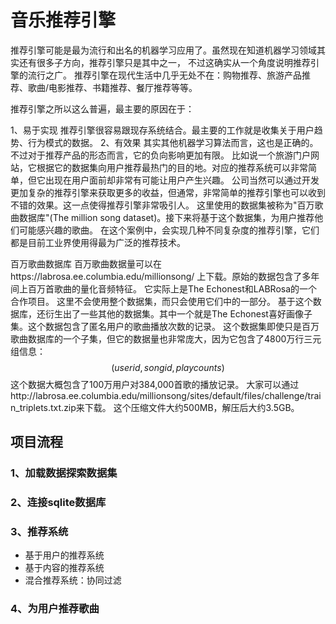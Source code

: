 # 音乐推荐引擎
推荐引擎可能是最为流行和出名的机器学习应用了。虽然现在知道机器学习领域其实还有很多子方向，推荐引擎只是其中之一，
不过这确实从一个角度说明推荐引擎的流行之广。
推荐引擎在现代生活中几乎无处不在：购物推荐、旅游产品推荐、歌曲/电影推荐、书籍推荐、餐厅推荐等等。

推荐引擎之所以这么普遍，最主要的原因在于：

1、易于实现
推荐引擎很容易跟现存系统结合。最主要的工作就是收集关于用户趋势、行为模式的数据。
2、有效果
其实其他机器学习算法而言，这也是正确的。不过对于推荐产品的形态而言，它的负向影响更加有限。
比如说一个旅游门户网站，它根据它的数据集向用户推荐最热门的目的地。对应的推荐系统可以非常简单，但它出现在用户面前却非常有可能让用户产生兴趣。
公司当然可以通过开发更加复杂的推荐引擎来获取更多的收益，但通常，非常简单的推荐引擎也可以收到不错的效果。这一点使得推荐引擎非常吸引人。
这里使用的数据集被称为"百万歌曲数据库"(The million song dataset)。接下来将基于这个数据集，为用户推荐他们可能感兴趣的歌曲。
在这个案例中，会实现几种不同复杂度的推荐引擎，它们都是目前工业界使用得最为广泛的推荐技术。

百万歌曲数据库
百万歌曲数据量可以在https://labrosa.ee.columbia.edu/millionsong/ 上下载。原始的数据包含了多年间上百万首歌曲的量化音频特征。
它实际上是The Echonest和LABRosa的一个合作项目。
这里不会使用整个数据集，而只会使用它们中的一部分。
基于这个数据库，还衍生出了一些其他的数据集。其中一个就是The Echonest喜好画像子集。这个数据包含了匿名用户的歌曲播放次数的记录。
这个数据集即使只是百万歌曲数据库的一个子集，但它的数据量也非常庞大，因为它包含了4800万行三元组信息：
$$(user id, song id, play counts)$$
这个数据大概包含了100万用户对384,000首歌的播放记录。
大家可以通过http://labrosa.ee.columbia.edu/millionsong/sites/default/files/challenge/train_triplets.txt.zip来下载。
这个压缩文件大约500MB，解压后大约3.5GB。

## 项目流程
### 1、加载数据探索数据集
### 2、连接sqlite数据库
### 3、推荐系统
* 基于用户的推荐系统
* 基于内容的推荐系统
* 混合推荐系统：协同过滤
### 4、为用户推荐歌曲
